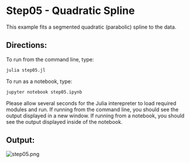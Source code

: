 Step05 - Quadratic Spline
==========================

This example fits a segmented quadratic (parabolic) spline to the data.

Directions:
-----------
To run from the command line, type:
```sh
julia step05.jl
```
To run as a notebook, type:
```sh
jupyter notebook step05.ipynb
```

Please allow several seconds for the Julia interepreter to load required modules and run.  If running from the command line, you should see the output displayed in a new window.  If running from a notebook, you should see the output displayed inside of the notebook.

Output:
-------
![step05.png](images/step05.png)